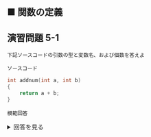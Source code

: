 ## ■ 関数の定義

## 演習問題 5-1

```
下記ソースコードの引数の型と変数名、および個数を答えよ
```

`ソースコード`

```c
int addnum(int a, int b)
{
    return a + b;
}
```

`模範回答`
<details>
<summary>回答を見る</summary>

```
引数の型 : int型
変数名 : aとb
引数の個数：２個
```
</details>